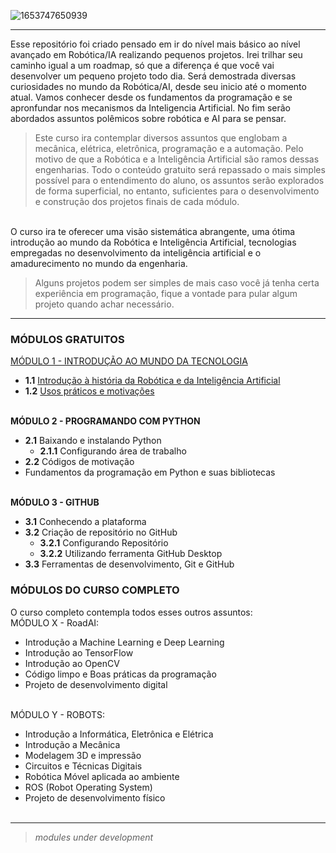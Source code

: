 ![1653747650939](https://user-images.githubusercontent.com/44483048/205630313-4e640607-398c-4664-8882-551c4299c002.jpeg)

<hr></hr>

Esse repositório foi criado pensado em ir do nível mais básico ao nível avançado em Robótica/IA realizando pequenos projetos. Irei trilhar seu caminho igual a um roadmap, só que a diferença é que você vai desenvolver um pequeno projeto todo dia.
Será demostrada diversas curiosidades no mundo da Robótica/AI, desde seu inicio até o momento atual.  Vamos conhecer desde os fundamentos da programação e se apronfundar nos mecanismos da Inteligencia Artificial. No fim serão abordados assuntos polêmicos sobre robótica e AI para se pensar.

> Este curso ira contemplar diversos assuntos que englobam a mecânica, elétrica, eletrônica, programação e a automação. Pelo motivo de que a Robótica e a Inteligência Artificial são ramos dessas engenharias. Todo o conteúdo gratuito será repassado o mais simples possível para o entendimento do aluno, os assuntos serão explorados de forma superficial, no entanto, suficientes para o desenvolvimento e construção dos projetos finais de cada módulo.<br>

<br>O curso ira te oferecer uma visão sistemática abrangente, uma ótima introdução ao mundo da Robótica e Inteligência Artificial, tecnologias empregadas no desenvolvimento da inteligência artificial e o amadurecimento no mundo da engenharia.<br>

> Alguns projetos podem ser simples de mais caso você já tenha certa experiência em programação, fique a vontade para pular algum projeto quando achar necessário.

<hr></hr>

### MÓDULOS GRATUITOS
[MÓDULO 1 - INTRODUÇÃO AO MUNDO DA TECNOLOGIA](https://github.com/ProlRayder/RoadAI-Robotics/blob/main/M%C3%93DULO%200/INTRODU%C3%87%C3%83O%20AO%20MUNDO%20DA%20TECNOLOGIA.md)

- **1.1** [Introdução à história da Robótica e da Inteligência Artificial](https://github.com/ProlRayder/RoadAI-Robotics/blob/main/M%C3%93DULO%200/Introdu%C3%A7%C3%A3o%20%C3%A0%20hist%C3%B3ria%20da%20Rob%C3%B3tica%20e%20da%20Intelig%C3%AAncia%20Artificial.md)
-	**1.2** [Usos práticos e motivações](https://github.com/ProlRayder/RoadAI-Robotics/blob/main/M%C3%93DULO%200/Usos%20pr%C3%A1ticos%20e%20motiva%C3%A7%C3%B5es.md)


<br>__MÓDULO 2 - PROGRAMANDO COM PYTHON__
- **2.1** Baixando e instalando Python
  - **2.1.1** Configurando área de trabalho
- **2.2** Códigos de motivação
-	Fundamentos da programação em Python e suas bibliotecas<br><br>


__MÓDULO 3 - GITHUB__
- **3.1** Conhecendo a plataforma
- **3.2** Criação de repositório no GitHub
  - **3.2.1** Configurando Repositório
  - **3.2.2** Utilizando ferramenta GitHub Desktop
- **3.3**	Ferramentas de desenvolvimento, Git e GitHub<br>
  

### MÓDULOS DO CURSO COMPLETO
O curso completo contempla todos esses outros assuntos:<br>
MÓDULO X - RoadAI:<br>

-	Introdução a Machine Learning e Deep Learning<br>
-	Introdução ao TensorFlow<br>
-	Introdução ao OpenCV<br>
-	Código limpo e Boas práticas da programação<br>
-	Projeto de desenvolvimento digital<br><br>

MÓDULO Y - ROBOTS:<br>
-	Introdução a Informática, Eletrônica e Elétrica<br>
-	Introdução a Mecânica<br>
-	Modelagem 3D e impressão<br>
-	Circuitos e Técnicas Digitais<br>
-	Robótica Móvel aplicada ao ambiente<br>
-	ROS (Robot Operating System)<br>
-	Projeto de desenvolvimento físico<br><br>

<hr></hr>

> *modules under development*
